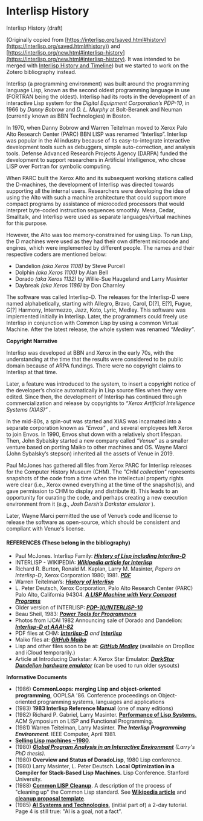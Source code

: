 # Interlisp History

Interlisp History (draft)

(Originally copied from [https://interlisp.org/saved.html#history](https://interlisp.org/saved.html#history)) and [https://interlisp.org/new.html#interlisp-history](https://interlisp.org/new.html#interlisp-history). It was intended to be merged with [Interlisp History and Timeline](https://docs.google.com/document/u/0/d/1QXUMQ0OUttYYzWUvgdVcnkz5Gym\_t1MDnMT8XZJe-NI/edit)) but we started to work on the Zotero bibliography instead.

Interlisp (a programming environment) was built around the programming language Lisp, known as the second oldest programming language in use (FORTRAN being the oldest). Interlisp had its roots in the development of an interactive Lisp system for the _Digital Equipment Corporation’s PDP-10_, in 1966 by _Danny Bobrow_ and _D. L. Murphy_ at Bolt-Beranek and Neuman (currently known as BBN Technologies) in Boston.

In 1970, when Danny Bobrow and Warren Teitelman moved to Xerox Palo Alto Research Center (PARC) BBN LISP was renamed “Interlisp”. Interlisp was popular in the AI industry because of its easy-to-integrate interactive development tools such as debuggers, simple auto-correction, and analysis tools. Defense Advanced Research Projects Agency (DARPA) funded the development to support researchers in Artificial Intelligence, who chose LISP over Fortran for symbolic computing.

When PARC built the Xerox Alto and its subsequent working stations called the D-machines, the development of Interlisp was directed towards supporting all the internal users. Researchers were developing the idea of using the Alto with such a machine architecture that could support more compact programs by assistance of microcoded processors that would interpret byte-coded instruction sequences smoothly. Mesa, Cedar, Smalltalk, and Interlisp were used as separate languages/virtual machines for this purpose.

However, the Alto was too memory-constrained for using Lisp. To run Lisp, the D machines were used as they had their own different microcode and engines, which were implemented by different people. The names and their respective coders are mentioned below:

* Dandelion _(aka Xeros 1108)_ by Steve Purcell
* Dolphin _(aka Xeros 1100)_ by Alan Bell
* Dorado _(aka Xeros 1132)_ by Willie-Sue Haugeland and Larry Masinter
* Daybreak _(aka Xeros 1186)_ by Don Charnley

The software was called Interlisp-D. The releases for the Interlisp-D were named alphabetically, starting with Allegro, Bravo, Carol, D\[?], E\[?], Fugue, G\[?] Harmony, Intermezzo, Jazz, Koto, Lyric, Medley. This software was implemented initially in Interlisp. Later, the programmers could freely use Interlisp in conjunction with Common Lisp by using a common Virtual Machine. After the latest release, the whole system was renamed _“Medley”_.

**Copyright Narrative**

Interlisp was developed at BBN and Xerox in the early 70s, with the understanding at the time that the results were considered to be public domain because of ARPA fundings. There were no copyright claims to Interlisp at that time.

Later, a feature was introduced to the system, to insert a copyright notice of the developer’s choice automatically in Lisp source files when they were edited. Since then, the development of Interlisp has continued through commercialization and release by copyrights to _“Xerox Artificial Intelligence Systems (XIAS)”_ .

In the mid-80s, a spin-out was started and XIAS was incarnated into a separate corporation known as _"Envos"_ , and several employees left Xerox to join Envos. In 1990, Envos shut down with a relatively short lifespan. Then, John Sybalsky started a new company called _“Venue”_ as a smaller venture based on porting Maiko to other machines and OS. Wayne Marci (John Sybalsky’s stepson) inherited all the assets of Venue in 2019.

Paul McJones has gathered all files from Xerox PARC for Interlisp releases for the Computer History Museum (CHM). The _"CHM collection"_ represents snapshots of the code from a time when the intellectual property rights were clear (i.e., Xerox owned everything at the time of the snapshot(s), and gave permission to CHM to display and distribute it). This leads to an opportunity for curating the code, and perhaps creating a new execution environment from it (e.g., _Josh Dersh’s Darkstar emulator_ ).

Later, Wayne Marci permitted the use of Venue’s code and license to release the software as open-source, which should be consistent and compliant with Venue's license.

#### REFERENCES (These belong in the bibliography) <a href="#_3mknv06c5qet" id="_3mknv06c5qet"></a>

* Paul McJones. Interlisp Family: [_**History of Lisp including Interlisp-D**_](http://www.softwarepreservation.org/projects/LISP/interlisp\_family#Interlisp-D\_)
* INTERLISP - WIKIPEDIA: [_**Wikipedia article for Interlisp**_](https://en.wikipedia.org/wiki/Interlisp)
* Richard R. Burton, Ronald M. Kaplan, Larry M. Masinter, _Papers on Interlisp-D_, Xerox Corporation 1980; 1981. [_**PDF**_](http://www.softwarepreservation.net/projects/LISP/interlisp-d/Papers\_On\_Interlisp-D.pdf)
* Warren Teitelman’s: [_**History of Interlisp**_](https://dl.acm.org/profile/81339532165)
* L. Peter Deutsch, Xerox Corporation, Palo Alto Research Center (PARC) Palo Alto, California 94304. [_**A LISP Machine with Very Compact Programs**_](http://citeseerx.ist.psu.edu/viewdoc/summary?doi=10.1.1.109.6660)
* Older version of INTERLISP: [_**PDP-10/INTERLISP-10**_](https://github.com/PDP-10/Interlisp-10)
* Beau Sheil, 1983: [_**Power Tools for Programmers**_](https://www.oreilly.com/library/view/readings-in-artificial/9780934613125/xhtml/B9780934613125500483.xhtml)
* Photos from IJCAI 1982 Announcing sale of Dorado and Dandelion: [_**Interlisp-D at AAAI-82**_](https://photos.app.goo.gl/826EbhnkQSl8rePE3)
* PDF files at CHM: [_**Interlisp-D**_](http://bitsavers.org/pdf/xerox/interlisp-d/) _and_ [_**Interlisp**_](http://bitsavers.org/pdf/xerox/interlisp/)
* Maiko files at: [_**GitHub Maiko**_](https://github.com/Interlisp/maiko)
* Lisp and other files soon to be at: [_**GitHub Medley**_](https://github.com/Interlisp/medley) (available on DropBox and iCloud temporarily.)
* Article at Introducing Darkstar: A Xerox Star Emulator: [_**DarkStar Dandelion hardware emulator**_](https://github.com/livingcomputermuseum/Darkstar) (can be used to run older sysouts)

**Informative Documents**

* (1986) **CommonLoops: merging Lisp and object-oriented programming**, OOPLSA '86. Conference proceedings on Object-oriented programming systems, languages and applications
* (1983) **1983 Interlisp Reference Manual** (one of many editions)
* (1982) Richard P. Gabriel, Larry Masinter. [**Performance of Lisp Systems.**](http://portal.acm.org/citation.cfm?id=802143) ACM Symposium on LISP and Functional Programming.
* (1981) Warren Teitelman, Larry Masinter. _**The Interlisp Programming Environment**._ IEEE Computer, April 1981.
* [**Selling Lisp machines \~1980**](https://larrymasinter.net/stefik-loops.pdf).
* (1980) [_**Global Program Analysis in an Interactive Environment**_](https://larrymasinter.net/thesis.pdf) _(Larry's PhD thesis)._
* (1980) **Overview and Status of DoradoLisp**, 1980 Lisp conference.
* (1980) Larry Masinter, L. Peter Deutsch. **Local Optimization in a Compiler for Stack-Based Lisp Machines.** Lisp Conference. Stanford University.
* (1988) [**Common LISP Cleanup**](http://www.softwarepreservation.org/projects/LISP/conference/iwoleas88/Masinter-CommonLispCleanup.pdf). A description of the process of "cleaning up" the Common Lisp standard. See [**Wikipedia article**](http://en.wikipedia.org/wiki/X3J13#Cleanup\_subcommittee) and [**cleanup proposal template**](https://larrymasinter.net/cl-cleanup-proposal.txt).
* (1985) [**AI Systems and Technologies**](https://larrymasinter.net/85-ai-tutorial.pdf), (initial part of) a 2-day tutorial. Page 4 is still true: "AI is a goal, not a fact".

